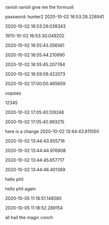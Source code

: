 
ravioli ravioli give me the formuoli

password: hunter2
2020-10-02 16:53:28.226941

2020-10-02 16:53:29.039343

1970-10-02 16:53:30.049202

2020-10-02 16:55:43.356561

2020-10-02 16:55:44.210990

2020-10-02 16:55:45.207764

2020-10-02 16:59:59.422073

2020-10-02 17:00:00.465659

oopsies

12345

2020-10-02 17:05:40.128246

2020-10-02 17:05:40.993215

here is a change
2020-10-02 13:44:43.811050

2020-10-02 13:44:43.955716

2020-10-02 13:44:44.976908

2020-10-02 13:44:45.657717

2020-10-02 13:44:46.401369


hello phil

hello phil again

2020-10-05 11:18:51.148580

2020-10-05 11:18:52.289154

all hail the magic conch

